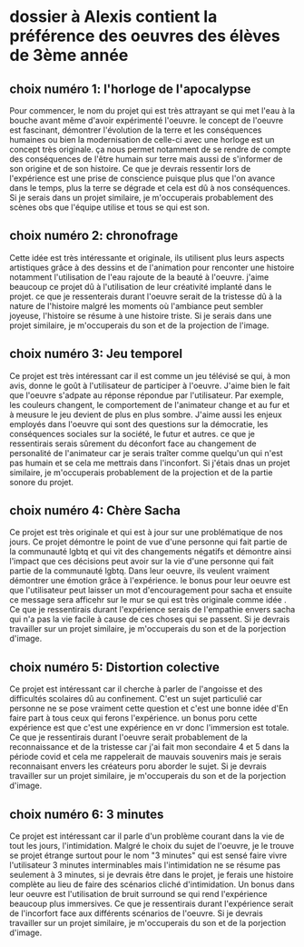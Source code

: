 # dossier à Alexis contient la préférence des oeuvres des élèves de 3ème année #


## choix numéro 1: l'horloge de l'apocalypse ##

Pour commencer, le nom du projet qui est très attrayant se qui met l'eau à la bouche avant même d'avoir expérimenté l'oeuvre.
le concept de l'oeuvre est fascinant, démontrer l'évolution de la terre et les conséquences humaines ou bien la modernisation de celle-ci avec une horloge est un concept très originale. ça nous permet notamment de se rendre de compte des conséquences de l'être humain sur terre mais aussi de s'informer de son origine et de son histoire.
Ce que je devrais ressentir lors de l'expérience est une prise de conscience puisque plus que l'on avance dans le temps, plus la terre se dégrade et cela est dû à nos conséquences.
Si je serais dans un projet similaire, je m'occuperais probablement des scènes obs que l'équipe utilise et tous se qui est son.



## choix numéro 2: chronofrage ##

Cette idée est très intéressante et originale, ils utilisent plus leurs aspects artistiques grâce à des dessins et de l'animation pour renconter une histoire notamment l'utilisation de l'eau rajoute de la beauté à l'oeuvre. j'aime beaucoup ce projet dû à l'utilisation de leur créativité implanté dans le projet.
ce que je ressenterais durant l'oeuvre serait de la tristesse dû à la nature de l'histoire malgré les moments où l'ambiance peut sembler joyeuse, l'histoire se résume à une histoire triste.
Si je serais dans une projet similaire, je m'occuperais du son et de la projection de l'image.



## choix numéro 3: Jeu temporel ##

Ce projet est très intéressant car il est comme un jeu télévisé se qui, à mon avis, donne le goût à l'utilisateur de participer à l'oeuvre. J'aime bien le fait que l'oeuvre s'adpate au réponse répondue par l'utilisateur. Par exemple, les couleurs changent, le comportement de l'animateur change et au fur et à meusure le jeu devient de plus en plus sombre. J'aime aussi les enjeux employés dans l'oeuvre qui sont des questions sur la démocratie, les conséquences sociales sur la société, le futur et autres. ce que je ressentirais serais sûrement du déconfort face au changement de personalité de l'animateur car je serais traîter comme quelqu'un qui n'est pas humain et se cela me mettrais dans l'inconfort. Si j'étais dnas un projet similaire, je m'occuperais probablement de la projection et de la partie sonore du projet.







## choix numéro 4: Chère Sacha ##

Ce projet est très originale et qui est à jour sur une problématique de nos jours. Ce projet démontre le point de vue d'une personne qui fait partie de la communauté lgbtq et qui vit des changements négatifs et démontre ainsi l'impact que ces décisions peut avoir sur la vie d'une personne qui fait partie de la communauté lgbtq. Dans leur oeuvre, ils veulent vraiment démontrer une émotion grâce à l'expérience. le bonus pour leur oeuvre est que l'utilisateur peut laisser un mot d'encouragement pour sacha et ensuite ce message sera afficehr sur le mur se qui est très originale comme idée   . Ce que je ressentirais durant l'expérience serais de l'empathie envers sacha qui n'a pas la vie facile à cause de ces choses qui se passent. Si je devrais travailler sur un projet similaire, je m'occuperais du son et de la porjection d'image.






## choix numéro 5: Distortion colective ##

Ce projet est intéressant car il cherche à parler de l'angoisse et des difficultés scolaires dû au confinement. C'est un sujet particulié car personne ne se pose vraiment cette question et c'est une bonne idée d'En faire part à tous ceux qui ferons l'expérience. un bonus poru cette expérience est que c'est une expérience en vr donc l'immersion est totale. Ce que je ressentirais durant l'oeuvre serait probablement de la reconnaissance et de la tristesse car j'ai fait mon secondaire 4 et 5 dans la période covid et cela me rappelerait de mauvais souvenirs mais je serais reconnaisant envers les créateurs poru aborder le sujet. Si je devrais travailler sur un projet similaire, je m'occuperais du son et de la porjection d'image.




## choix numéro 6: 3 minutes ##

Ce projet est intéressant car il parle d'un problème courant dans la vie de tout les jours, l'intimidation. Malgré le choix du sujet de l'oeuvre, je le trouve se projet étrange surtout pour le nom "3 minutes" qui est sensé faire vivre l'utilisateur 3 minutes interminables mais l'intimidation ne se résume pas seulement à 3 minutes, si je devrais être dans le projet, je ferais une histoire complète au lieu de faire des scénarios cliché d'intimidation. Un bonus dans leur oeuvre est l'utilisation de bruit surround se qui rend l'expérience beaucoup plus immersives. Ce que je ressentirais durant l'expérience serait de l'incorfort face aux différents scénarios de l'oeuvre. Si je devrais travailler sur un projet similaire, je m'occuperais du son et de la porjection d'image.
















